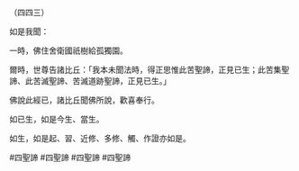 （四四三）

如是我聞：

一時，佛住舍衛國祇樹給孤獨園。

爾時，世尊告諸比丘：「我本未聞法時，得正思惟此苦聖諦，正見已生；此苦集聖諦、此苦滅聖諦、苦滅道跡聖諦，正見已生。」

佛說此經已，諸比丘聞佛所說，歡喜奉行。

如已生，如是今生、當生。

如生，如是起、習、近修、多修、觸、作證亦如是。



#四聖諦
#四聖諦
#四聖諦
#四聖諦
